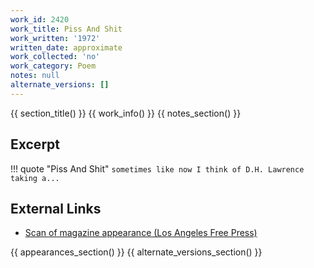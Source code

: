 ```yaml
---
work_id: 2420
work_title: Piss And Shit
work_written: '1972'
written_date: approximate
work_collected: 'no'
work_category: Poem
notes: null
alternate_versions: []
---
```


{{ section_title() }}
{{ work_info() }}
{{ notes_section() }}
## Excerpt
!!! quote "Piss And Shit"
    ```
    sometimes
    like now
    I think of D.H. Lawrence
    taking a...
    ```

## External Links
- [Scan of magazine appearance (Los Angeles Free Press)](https://www.jstor.org/action/doBasicSearch?Query=pt%3A%28%22Los+Angeles+Free+Press%22%29)

{{ appearances_section() }}
{{ alternate_versions_section() }}